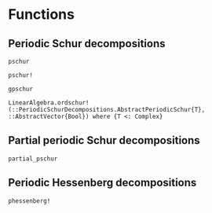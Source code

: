 # Functions

## Periodic Schur decompositions
```@docs
pschur
```

```@docs
pschur!
```

```@docs
gpschur
```

```@docs
LinearAlgebra.ordschur!(::PeriodicSchurDecompositions.AbstractPeriodicSchur{T}, ::AbstractVector{Bool}) where {T <: Complex}
```

## Partial periodic Schur decompositions
```@docs
partial_pschur
```

## Periodic Hessenberg decompositions
```@docs
phessenberg!
```
